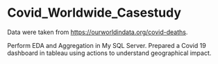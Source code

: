 # Covid_Worldwide_Casestudy
Data were taken from https://ourworldindata.org/covid-deaths.

Perform EDA and Aggregation in My SQL Server.
Prepared a Covid 19 dashboard in tableau using actions to understand geographical impact.
